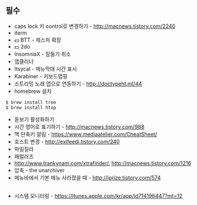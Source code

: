 ## 필수
- caps lock 키 control로 변경하기 - http://macnews.tistory.com/2240
- iterm
- 💵 BTT - 제스처 확장
- 💵 2do
- InsomniaX - 잠들기 취소
- 앱클리너
- Itsycal - 메뉴막대 시간 표시
- Karabiner - 키보드맵핑
- 스트리밍 노래 앱으로 연동하기 - http://doctypeht.ml/44
- homebrew 설치
```
$ brew install tree
$ brew install htop
```
- 돋보기 활성화하기
- 시간 영어로 표기하기 - http://macnews.tistory.com/988
- 맥 단축키 알림 - https://www.mediaatelier.com/CheatSheet/
- 호스트 변경 - http://exifeedi.tistory.com/240
- 파일질라
- 패럴러즈
- http://www.trankynam.com/xtrafinder/, http://macnews.tistory.com/1216
- 압축 - the unarchiver
- 메뉴바에서 기본 메뉴 사라졌을 때 - http://iprize.tistory.com/574

##
- 시스템 모니터링 - https://itunes.apple.com/kr/app/id714196447?mt=12